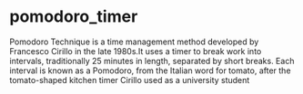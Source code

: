 # pomodoro_timer
Pomodoro Technique is a time management method developed by Francesco Cirillo in the late 1980s.It uses a timer to break work into intervals, traditionally 25 minutes in length, separated by short breaks. Each interval is known as a Pomodoro, from the Italian word for tomato, after the tomato-shaped kitchen timer Cirillo used as a university student
